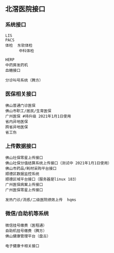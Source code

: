 ## 北滘医院接口

### 系统接口

```
LIS
PACS
体检  东软体检
	  中科体检
	  
HERP
中药房发药机
血糖接口

分诊叫号系统（腾方）
```

### 医保相关接口

```
佛山普通门诊医保
佛山市职工/居民/生育医保
广州医保 #待升级 2021年1月1日使用
省内异地医保
跨省异地医保
省工伤

```

### 上传数据接口

```
佛山社保零星上传接口
佛山社保分值结算系统上传接口（测试中 2021年1月1日使用）
佛山市药品/耗材采购平台接口
顺德区数据监控系统
顺德区域平台接口（服务器是linux 183）
广州医保病案上传接口
广州医保零星上传接口

发热门诊/流感/二级医院绩效上传  hqms
```

### 微信/自助机等系统

```
微信挂号缴费（医程通）
自助机挂号缴费（腾方）
佛山健康管理平台（盘古）

电子健康卡相关接口
```





​		

​      